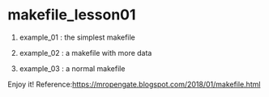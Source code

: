 # makefile_lesson01

1. example_01 : the simplest makefile

2. example_02 : a makefile with more data

3. example_03 : a normal makefile

Enjoy it!
Reference:https://mropengate.blogspot.com/2018/01/makefile.html

